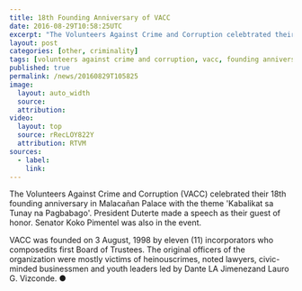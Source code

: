 ```yaml
---
title: 18th Founding Anniversary of VACC
date: 2016-08-29T10:58:25UTC
excerpt: "The Volunteers Against Crime and Corruption celebtrated their 18th Founding Anniversary in the Malacañan Palace with the current year's theme, 'Kabalikat sa Tunay na Pagbabago' with President Rodrigo Duterte as guest of honor."
layout: post
categories: [other, criminality]
tags: [volunteers against crime and corruption, vacc, founding anniversary, anniversary]
published: true
permalink: /news/20160829T105825
image:
  layout: auto_width
  source: 
  attribution: 
video:
  layout: top
  source: rRecLOY822Y
  attribution: RTVM
sources:
  - label:
    link:
---
```


The Volunteers Against Crime and Corruption (VACC) celebrated their 18th founding anniversary in Malacañan Palace with the theme 'Kabalikat sa Tunay na Pagbabago'. President Duterte made a speech as their guest of honor. Senator Koko Pimentel was also in the event.

VACC was founded on 3 August, 1998 by eleven (11) incorporators who composedits first Board of Trustees. The original officers of the organization were mostly victims of heinouscrimes, noted lawyers, civic-minded businessmen and youth leaders led by Dante LA Jimenezand Lauro G. Vizconde.
&#x25cf;
